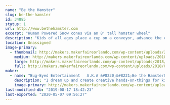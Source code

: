 ```yaml
---
name: "Be the Hamster"
slug: be-the-hamster
id: 34885
status: 1
url: http://www.bethehamster.com
excerpt: "Human Powered Snow cones via an 8' tall hamster wheel"
description: "Kids of all ages place a cup on a conveyor, advance the cup via a hand crank, sound a train horn, elevate the cup via a hand crank, add ice to the grinder, and then start running to grind up their ice to create their own snow cone. Once the cup is over filled with shaved ice, they advance their cup further down the conveyor to smash the ice it the cup via an over-sized sledge hammer, and then on to the flavor choices which are applied via shower heads. No electricity needed. Everything is achieved via their own power.  The machine was built to get kids interested in the STEM program."
location: Unassigned
image-primary:
  - thumbnail: http://makers.makerfaireorlando.com/wp-content/uploads/2018/07/IMG_20160424_143432108-150x150.jpg
    medium: http://makers.makerfaireorlando.com/wp-content/uploads/2018/07/IMG_20160424_143432108-169x300.jpg
    large: http://makers.makerfaireorlando.com/wp-content/uploads/2018/07/IMG_20160424_143432108-576x1024.jpg
    full: http://makers.makerfaireorlando.com/wp-content/uploads/2018/07/IMG_20160424_143432108.jpg
maker:
  - name: "Bug-Eyed Entertainment   A.K.A &#8230;&#8221;Be the Hamster&#8221;"
    description: "I dream up and create creative hands-on-things for kids; to get them interested in Engineering."
    image-primary: http://makers.makerfaireorlando.com/wp-content/uploads/2018/07/Hamster-Logo-2-1024x1024.jpg
last-modified-db: "2019-08-17 18:42:23"
last-exported: "2020-05-07 09:56:27"
---
```

